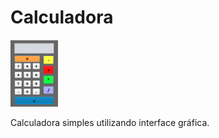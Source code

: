 # Calculadora

<img style="width: 15%;" src="calculadora.png"> 
  
Calculadora simples utilizando interface gráfica.
